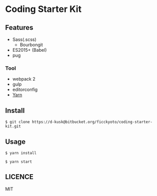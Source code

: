 # Coding Starter Kit

## Features

- Sass(.scss)
    + Bourbongit
- ES2015+ (Babel)
- pug

### Tool
- webpack 2
- gulp
- editorconfig
- [Yarn](https://yarnpkg.com/en/)

## Install

```
$ git clone https://d-kusk@bitbucket.org/ficckyoto/coding-starter-kit.git
```

## Usage

```
$ yarn install

$ yarn start
```

## LICENCE
MIT
